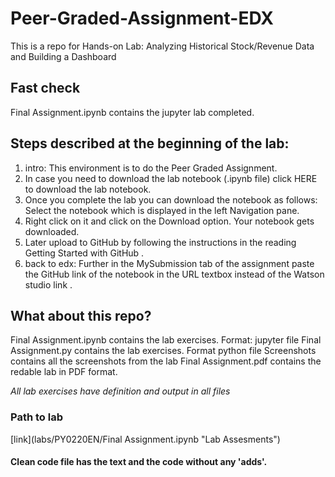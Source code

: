 # Peer-Graded-Assignment-EDX
This is a repo for Hands-on Lab: Analyzing Historical Stock/Revenue Data and Building a Dashboard

## Fast check
Final Assignment.ipynb contains the jupyter lab completed.

## Steps described at the beginning of the lab:
1. intro: This environment is to do the Peer Graded Assignment.
2. In case you need to download the lab notebook (.ipynb file) click HERE to download the lab notebook.
3. Once you complete the lab you can download the notebook as follows: Select the notebook which is displayed in the left Navigation pane.
4. Right click on it and click on the Download option. Your notebook gets downloaded.
5. Later upload to GitHub by following the instructions in the reading Getting Started with GitHub .
6. back to edx: Further in the MySubmission tab of the assignment paste the GitHub link of the notebook in the URL textbox instead of the Watson studio link .

## What about this repo?
Final Assignment.ipynb contains the lab exercises. Format: jupyter file
Final Assignment.py    contains the lab exercises. Format python file
Screenshots            contains all the screenshots from the lab
Final Assignment.pdf   contains the redable lab in PDF format.

_All lab exercises have definition and output in all files_

### Path to lab
[link](labs/PY0220EN/Final Assignment.ipynb "Lab Assesments")

#### Clean code file has the text and the code without any 'adds'.
